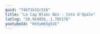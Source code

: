 ```yaml
---
guid: "74b71b32c51b"
title: "Le Cap Blanc Nez - Cote d'Opale"
latlng: "50.924056, 1.705176"
youtubeId: "KK9yW65gkUI"
---
```

